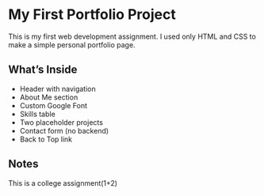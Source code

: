 # My First Portfolio Project

This is my first web development assignment. I used only HTML and CSS to make a simple personal portfolio page.

## What’s Inside
- Header with navigation
- About Me section
- Custom Google Font
- Skills table
- Two placeholder projects
- Contact form (no backend)
- Back to Top link

## Notes
This is a college assignment(1+2)
